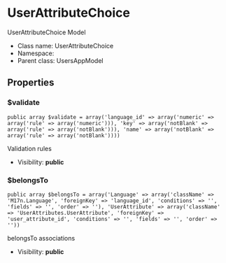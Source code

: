 UserAttributeChoice
===============

UserAttributeChoice Model




* Class name: UserAttributeChoice
* Namespace: 
* Parent class: UsersAppModel





Properties
----------


### $validate

    public array $validate = array('language_id' => array('numeric' => array('rule' => array('numeric'))), 'key' => array('notBlank' => array('rule' => array('notBlank'))), 'name' => array('notBlank' => array('rule' => array('notBlank'))))

Validation rules



* Visibility: **public**


### $belongsTo

    public array $belongsTo = array('Language' => array('className' => 'M17n.Language', 'foreignKey' => 'language_id', 'conditions' => '', 'fields' => '', 'order' => ''), 'UserAttribute' => array('className' => 'UserAttributes.UserAttribute', 'foreignKey' => 'user_attribute_id', 'conditions' => '', 'fields' => '', 'order' => ''))

belongsTo associations



* Visibility: **public**



